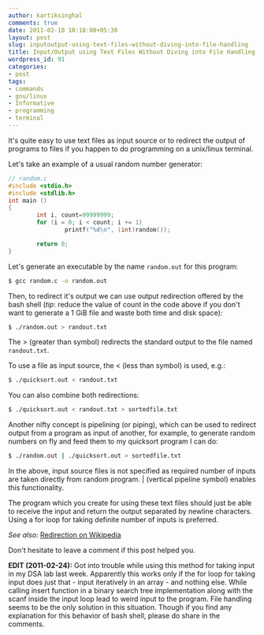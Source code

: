 ```yaml
---
author: kartiksinghal
comments: true
date: 2011-02-10 10:18:08+05:30
layout: post
slug: inputoutput-using-text-files-without-diving-into-file-handling
title: Input/Output using Text Files Without Diving into File Handling
wordpress_id: 91
categories:
- post
tags:
- commands
- gnu/linux
- Informative
- programming
- terminal
---
```


It's quite easy to use text files as input source or to redirect the output of programs to files if you happen to do programming on a unix/linux terminal.

Let's take an example of a usual random number generator:
```c
// random.c
#include <stdio.h>
#include <stdlib.h>
int main ()
{
        int i, count=99999999;
        for (i = 0; i < count; i += 1)
                printf("%d\n", (int)random());

        return 0;
}
```

Let's generate an executable by the name `random.out` for this program:
```bash
$ gcc random.c -o random.out
```

Then, to redirect it's output we can use output redirection offered by the bash shell (_tip_: reduce the value of count in the code above if you don't want to generate a 1 GiB file and waste both time and disk space):
```bash
$ ./random.out > randout.txt
```

The > (greater than symbol) redirects the standard output to the file named `randout.txt`.

To use a file as input source, the < (less than symbol) is used, e.g.:
```bash
$ ./quicksort.out < randout.txt
```

You can also combine both redirections:
```bash
$ ./quicksort.out < randout.txt > sortedfile.txt
```

Another nifty concept is pipelining (or piping), which can be used to redirect output from a program as input of another, for example, to generate random numbers on fly and feed them to my quicksort program I can do:
```bash
$ ./random.out | ./quicksort.out > sortedfile.txt
```

In the above, input source files is not specified as required number of inputs are taken directly from random program. | (vertical pipeline symbol) enables this functionality.

The program which you create for using these text files should just be able to receive the input and return the output separated by newline characters. Using a for loop for taking definite number of inputs is preferred.

_See also_: [Redirection on Wikipedia](http://en.wikipedia.org/wiki/Redirection_%28computing%29)

Don't hesitate to leave a comment if this post helped you.

**EDIT (2011-02-24):** Got into trouble while using this method for taking input in my DSA lab last week. Apparently this works only if the for loop for taking input does just that - input iteratively in an array - and nothing else. While calling insert function in a binary search tree implementation along with the scanf inside the input loop lead to weird input to the program. File handling seems to be the only solution in this situation. Though if you find any explanation for this behavior of bash shell, please do share in the comments.
